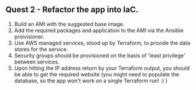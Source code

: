 ## Quest 2 - Refactor the app into IaC.


1. Build an AMI with the suggested base image.
2. Add the required packages and application to the AMI via the Ansible proivisioner.
3. Use AWS managed services, stood up by Terraform, to provide the data stores for the service.
4. Security groups should be provisioned on the basis of 'least privilege' between services.
5. Upon hitting the IP address return by your Terraform output, you should be able to get the required website (you might need to populate the database, so the app won't work on a single Terraform run! :) )

